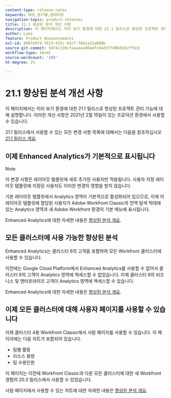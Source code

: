 ```yaml
---
content-type: release-notes
keywords: 메모,분기별,업데이트
navigation-topic: product-releases
title: 21.1 향상된 분석 개선 사항
description: 이 페이지에서는 미리 보기 환경에 대한 21.1 릴리스로 향상된 프로젝트 관리 기능에 대해 설명합니다. 이러한 개선 사항은 2021년 2월 15일이 있는 프로덕션 환경에서 사용할 수 있습니다.
author: Luke
feature: Product Announcements
exl-id: 886fe974-7813-425c-b5cf-f6bca21a888b
source-git-commit: 54f4c136cfaaaaaa90a4fc64d3ffd06816cff9cb
workflow-type: tm+mt
source-wordcount: '293'
ht-degree: 2%

---
```


# 21.1 향상된 분석 개선 사항

이 페이지에서는 미리 보기 환경에 대한 21.1 릴리스로 향상된 프로젝트 관리 기능에 대해 설명합니다. 이러한 개선 사항은 2021년 2월 15일이 있는 프로덕션 환경에서 사용할 수 있습니다.

21.1 릴리스에서 사용할 수 있는 모든 변경 사항 목록에 대해서는 다음을 참조하십시오 [21.1 릴리스 개요](../../../product-announcements/product-releases/21.1-release-activity/21-1-release-overview.md).

## 이제 Enhanced Analytics가 기본적으로 표시됩니다

>[!NOTE]
>
>이 변경 사항은 레이아웃 템플릿에 새로 추가된 사용자만 적용됩니다. 사용자 지정 레이아웃 템플릿에 지정된 사용자도 이러한 변경의 영향을 받지 않습니다.

기본 레이아웃 템플릿에서 Analytics 영역이 기본적으로 활성화되어 있으므로, 이제 이 레이아웃 템플릿에 할당된 사용자가 Adobe Workfront Classic의 전역 탐색 막대에 있는 Analytics 영역과 새 Adobe Workfront 환경의 기본 메뉴에 표시됩니다.

Enhanced Analytics에 대한 자세한 내용은 [향상된 분석 개요](../../../enhanced-analytics/enhanced-analytics-overview.md).

## 모든 클러스터에 사용 가능한 향상된 분석

Enhanced Analytics는 클러스터 6의 고객을 포함하여 모든 Workfront 클러스터에 사용할 수 있습니다.

이전에는 Google Cloud Platform에서 Enhanced Analytics를 사용할 수 없어서 클러스터 6의 고객이 Analytics 영역에 액세스할 수 없었습니다. 이제 클러스터 6의 비즈니스 및 엔터프라이즈 고객이 Analytics 영역에 액세스할 수 있습니다.

Enhanced Analytics에 대한 자세한 내용은 [향상된 분석 개요](../../../enhanced-analytics/enhanced-analytics-overview.md).

## 이제 모든 클러스터에 대해 사용자 페이지를 사용할 수 있습니다

이제 클러스터 4용 Workfront Classic에서 사람 페이지를 사용할 수 있습니다. 이 페이지에는 다음 차트가 포함되어 있습니다.

* 팀별 활동
* 리소스 용량
* 팀 수용인원

이 페이지는 이전에 Workfront Classic과 다른 모든 클러스터에 대한 새 Workfront 경험의 20.3 릴리스에서 사용할 수 있었습니다.

사람 페이지에서 사용할 수 있는 차트에 대한 자세한 내용은 [향상된 분석 개요](../../../enhanced-analytics/enhanced-analytics-overview.md).
